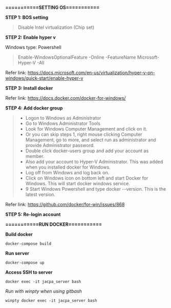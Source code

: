 **===========SETTING OS===========**

**STEP 1: BOS setting**
> Disable Intel virtualization (Chip set)

**STEP 2: Enable hyper v**

Windows type: Powershell

> Enable-WindowsOptionalFeature -Online -FeatureName Microsoft-Hyper-V -All 
	
Refer link: https://docs.microsoft.com/en-us/virtualization/hyper-v-on-windows/quick-start/enable-hyper-v

**STEP 3: Install docker**

Refer link: https://docs.docker.com/docker-for-windows/

**STEP 4: Add docker group**
> - Logon to Windows as Administrator
> - Go to Windows Administrator Tools
> - Look for Windows Computer Management and click on it.
> - Or you can skip steps 1, right mouse clicking Computer Management, go to more, and select run as administrator and provide Administrator password.
> - Double click docker-users group and add your account as member.
> - Also add your account to Hyper-V Administrator. This was added when you installed docker for Windows.
> - Log off from Windows and log back on.
> - Click on Windows icon on bottom left and start Docker for Windows. This will start docker windows service.
> - 9 Start Windows Powershell and type docker --version. This is the latest version.

Refer link: https://github.com/docker/for-win/issues/868
	
**STEP 5: Re-login account**

**===========RUN DOCKER===========**

**Build docker**

`docker-compose build`


**Run server**

`docker-compose up`


**Access SSH to server**

`docker exec -it jacpa_server bash`

*Run with winpty when using gitbash*

`winpty docker exec -it jacpa_server bash`
